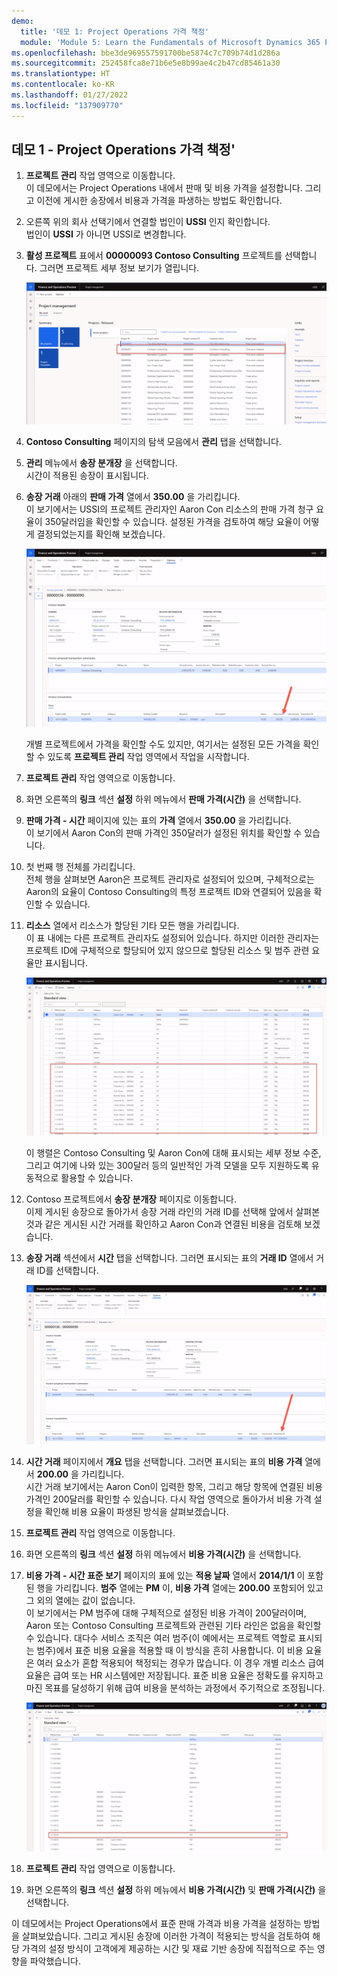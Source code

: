 ```yaml
---
demo:
  title: '데모 1: Project Operations 가격 책정'
  module: 'Module 5: Learn the Fundamentals of Microsoft Dynamics 365 Project Operations'
ms.openlocfilehash: bbe3de969557591700be5874c7c709b74d1d286a
ms.sourcegitcommit: 252458fca8e71b6e5e8b99ae4c2b47cd85461a30
ms.translationtype: HT
ms.contentlocale: ko-KR
ms.lasthandoff: 01/27/2022
ms.locfileid: "137909770"
---
```

## <a name="demo-1---project-operations-pricing"></a>데모 1 - Project Operations 가격 책정'

1. **프로젝트 관리** 작업 영역으로 이동합니다.  
    이 데모에서는 Project Operations 내에서 판매 및 비용 가격을 설정합니다. 그리고 이전에 게시한 송장에서 비용과 가격을 파생하는 방법도 확인합니다.

1. 오른쪽 위의 회사 선택기에서 연결할 법인이 **USSI** 인지 확인합니다.  
    법인이 **USSI** 가 아니면 USSI로 변경합니다.

1. **활성 프로젝트** 표에서 **00000093 Contoso Consulting** 프로젝트를 선택합니다. 그러면 프로젝트 세부 정보 보기가 열립니다.

    ![활성 프로젝트 표의 Contoso Consulting이 강조 표시된 프로젝트 관리 작업 영역의 스크린샷](./media/projops_prices_1_selecting_contoso_consulting.png)

1. **Contoso Consulting** 페이지의 탐색 모음에서 **관리** 탭을 선택합니다.

1. **관리** 메뉴에서 **송장 분개장** 을 선택합니다.  
    시간이 적용된 송장이 표시됩니다.

1. **송장 거래** 아래의 **판매 가격** 열에서 **350.00** 을 가리킵니다.  
    이 보기에서는 USSI의 프로젝트 관리자인 Aaron Con 리소스의 판매 가격 청구 요율이 350달러임을 확인할 수 있습니다. 설정된 가격을 검토하여 해당 요율이 어떻게 결정되었는지를 확인해 보겠습니다.

    ![판매 가격 열에서 값 350이 강조 표시된 송장 분개장의 스크린샷](./media/projops_prices_2_point_to_350.png)  

    개별 프로젝트에서 가격을 확인할 수도 있지만, 여기서는 설정된 모든 가격을 확인할 수 있도록 **프로젝트 관리** 작업 영역에서 작업을 시작합니다.

1. **프로젝트 관리** 작업 영역으로 이동합니다.

1. 화면 오른쪽의 **링크** 섹션 **설정** 하위 메뉴에서 **판매 가격(시간)** 을 선택합니다.

1. **판매 가격 - 시간** 페이지에 있는 표의 **가격** 열에서 **350.00** 을 가리킵니다.  
이 보기에서 Aaron Con의 판매 가격인 350달러가 설정된 위치를 확인할 수 있습니다.

1. 첫 번째 행 전체를 가리킵니다.  
    전체 행을 살펴보면 Aaron은 프로젝트 관리자로 설정되어 있으며, 구체적으로는 Aaron의 요율이 Contoso Consulting의 특정 프로젝트 ID와 연결되어 있음을 확인할 수 있습니다.

1. **리소스** 열에서 리소스가 할당된 기타 모든 행을 가리킵니다.  
    이 표 내에는 다른 프로젝트 관리자도 설정되어 있습니다. 하지만 이러한 관리자는 프로젝트 ID에 구체적으로 할당되어 있지 않으므로 할당된 리소스 및 범주 관련 요율만 표시됩니다.

    ![표에서 리소스가 할당된 모든 행이 강조 표시된 판매 가격 - 시간 페이지의 스크린샷](./media/projops_prices_3_resources_table.png)  

    이 행렬은 Contoso Consulting 및 Aaron Con에 대해 표시되는 세부 정보 수준, 그리고 여기에 나와 있는 300달러 등의 일반적인 가격 모델을 모두 지원하도록 유동적으로 활용할 수 있습니다.

1. Contoso 프로젝트에서 **송장 분개장** 페이지로 이동합니다.  
    이제 게시된 송장으로 돌아가서 송장 거래 라인의 거래 ID를 선택해 앞에서 살펴본 것과 같은 게시된 시간 거래를 확인하고 Aaron Con과 연결된 비용을 검토해 보겠습니다.

1. **송장 거래** 섹션에서 **시간** 탭을 선택합니다. 그러면 표시되는 표의 **거래 ID** 열에서 거래 ID를 선택합니다.

    ![거래 ID 열이 강조 표시된 송장 분개장 페이지의 스크린샷](./media/projops_prices_4_select_a_transaction_id.png)

1. **시간 거래** 페이지에서 **개요** 탭을 선택합니다. 그러면 표시되는 표의 **비용 가격** 열에서 **200.00** 을 가리킵니다.  
    시간 거래 보기에서는 Aaron Con이 입력한 항목, 그리고 해당 항목에 연결된 비용 가격인 200달러를 확인할 수 있습니다. 다시 작업 영역으로 돌아가서 비용 가격 설정을 확인해 비용 요율이 파생된 방식을 살펴보겠습니다.

1. **프로젝트 관리** 작업 영역으로 이동합니다.

1. 화면 오른쪽의 **링크** 섹션 **설정** 하위 메뉴에서 **비용 가격(시간)** 을 선택합니다.

1. **비용 가격 - 시간 표준 보기** 페이지의 표에 있는 **적용 날짜** 열에서 **2014/1/1** 이 포함된 행을 가리킵니다. **범주** 열에는 **PM** 이, **비용 가격** 열에는 **200.00** 포함되어 있고 그 외의 열에는 값이 없습니다.  
    이 보기에서는 PM 범주에 대해 구체적으로 설정된 비용 가격이 200달러이며, Aaron 또는 Contoso Consulting 프로젝트와 관련된 기타 라인은 없음을 확인할 수 있습니다. 대다수 서비스 조직은 여러 범주(이 예에서는 프로젝트 역할로 표시되는 범주)에서 표준 비용 요율을 적용할 때 이 방식을 흔히 사용합니다. 이 비용 요율은 여러 요소가 혼합 적용되어 책정되는 경우가 많습니다. 이 경우 개별 리소스 급여 요율은 급여 또는 HR 시스템에만 저장됩니다. 표준 비용 요율은 정확도를 유지하고 마진 목표를 달성하기 위해 급여 비용을 분석하는 과정에서 주기적으로 조정됩니다.

    ![PM 가격 행이 강조 표시된 비용 가격 - 시간 표의 스크린샷](./media/projops_prices_5_cost_price_hour_table.png)

1. **프로젝트 관리** 작업 영역으로 이동합니다.

1. 화면 오른쪽의 **링크** 섹션 **설정** 하위 메뉴에서 **비용 가격(시간)** 및 **판매 가격(시간)** 을 선택합니다.  

이 데모에서는 Project Operations에서 표준 판매 가격과 비용 가격을 설정하는 방법을 살펴보았습니다. 그리고 게시된 송장에 이러한 가격이 적용되는 방식을 검토하여 해당 가격의 설정 방식이 고객에게 제공하는 시간 및 재료 기반 송장에 직접적으로 주는 영향을 파악했습니다.
